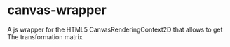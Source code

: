 canvas-wrapper
==============

A js wrapper for the HTML5 CanvasRenderingContext2D that allows to get The transformation matrix